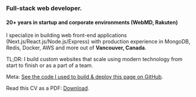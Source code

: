 ### Full-stack web developer.

#### 20+ years in startup and corporate environments (WebMD, Rakuten)

I specialize in building web front-end applications (Next.js/React.js/Node.js/Express) with production experience in MongoDB, Redis, Docker, AWS and more out of **Vancouver, Canada**.

TL;DR: I build custom websites that scale using modern technology from start to finish or as a part of a team.

Meta: [See the code I used to build & deploy this page on GitHub](https://github.com/dmitrizzle/dev).

Read this CV as a PDF: [Download](/CV_DMITRI_TCHERBADJI_2025.pdf).
